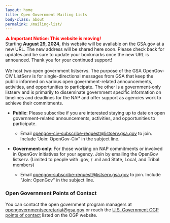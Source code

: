 ```yaml
---
layout: home
title: Open Government Mailing Lists
body-class: about
permalink: /mailing-list/
---
```

<span style="color:red;"> **⚠ Important Notice: This website is moving!** </span> <br>
Starting **August 29, 2024**, this website will be available on the GSA.gov at a new URL. The new address will be shared here soon. Please check back for updates and be sure to update your bookmarks once the new URL is announced. Thank you for your continued support! <br><br>
We host two open government listservs. The purpose of the GSA OpenGov-CIV ListServ is for single-directional messages from GSA that keep the public informed on various open government-related announcements, activities, and opportunities to participate. The other is a government-only listserv and is primarily to disseminate government specific information on timelines and deadlines for the NAP and offer support as agencies work to achieve their commitments.

* **Public**: Please subscribe if you are interested staying up to date on open government-related announcements, activities, and opportunities to participate.
	* Email [opengov-civ-subscribe-request@listserv.gsa.gov](mailto:opengov-civ-subscribe-request@listserv.gsa.gov?subject=Join:OpenGov-Civ) to join. Include “Join: OpenGov-Civ” in the subject line.

* **Government-only**: For those working on NAP commitments or involved in OpenGov initiatives for your agency. Join by emailing the OpenGov listserv. (Limited to people with .gov, / .mil and State, Local, and Tribal members)
	* Email [opengov-subscribe-request@listserv.gsa.gov](mailto:opengov-subscribe-request@listserv.gsa.gov?subject=Join:OpenGov) to join. Include "Join: OpenGov" in the subject line.


### Open Government Points of Contact

You can contact the open government program managers at [&#x6f;&#x70;&#x65;&#x6e;&#x67;&#x6f;&#x76;&#x65;&#x72;&#x6e;&#x6d;&#x65;&#x6e;&#x74;&#x73;&#x65;&#x63;&#x72;&#x65;&#x74;&#x61;&#x72;&#x69;&#x61;&#x74;&#x40;&#x67;&#x73;&#x61;&#x2e;&#x67;ov](mail&#116;o&#58;&#x6f;&#x70;&#x65;&#x6e;&#x67;&#x6f;&#x76;&#x65;&#x72;&#x6e;&#x6d;&#x65;&#x6e;&#x74;&#x73;&#x65;&#x63;&#x72;&#x65;&#x74;&#x61;&#x72;&#x69;&#x61;&#x74;&#x40;&#x67;&#x73;&#x61;&#x2e;&#x67;&#x6f;&#x76;) or reach the [U.S. Government OGP points of contact](https://www.opengovpartnership.org/members/united-states/#anchor-contacts) listed on the OGP website. 


